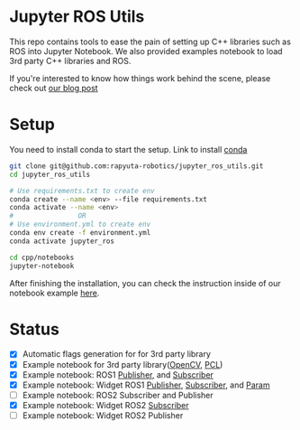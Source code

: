 # Jupyter ROS Utils

This repo contains tools to ease the pain of setting up C++ libraries such as ROS into Jupyter Notebook. We also provided examples notebook to load 3rd party C++ libraries and ROS.

If you're interested to know how things work behind the scene, please check out [our blog post](https://www.rapyuta-robotics.com/2021/07/09/running-c-ros-in-jupyter-using-xeus-cling/)

# Setup

You need to install conda to start the setup.
Link to install [conda](https://docs.anaconda.com/anaconda/install/linux/)

```sh
git clone git@github.com:rapyuta-robotics/jupyter_ros_utils.git
cd jupyter_ros_utils

# Use requirements.txt to create env
conda create --name <env> --file requirements.txt
conda activate --name <env>
#                OR
# Use environment.yml to create env
conda env create -f environment.yml
conda activate jupyter_ros

cd cpp/notebooks
jupyter-notebook
```

After finishing the installation, you can check the instruction inside of our notebook example [here](cpp/notebooks).

# Status
- [x] Automatic flags generation for for 3rd party library
- [x] Example notebook for 3rd party library([OpenCV](cpp/notebooks/cpp_opencv4.ipynb), [PCL](cpp/notebooks/cpp_pcl-1.10.ipynb))
- [x] Example notebook: ROS1 [Publisher](cpp/notebooks/cpp_ros_publisher.ipynb), and [Subscriber](cpp/notebooks/cpp_ros_subscriber.ipynb)
- [x] Example notebook: Widget ROS1 [Publisher](cpp/notebooks/cpp_ros_async_callback_publisher.ipynb), [Subscriber](cpp/notebooks/cpp_ros_async_subscriber.ipynb), and [Param](cpp/notebooks/cpp_ros_param_widget.ipynb)
- [ ] Example notebook: ROS2 Subscriber and Publisher
- [x] Example notebook: Widget ROS2 [Subscriber](cpp/notebooks/ros2_subscriber.ipynb)
- [ ] Example notebook: Widget ROS2 Publisher
